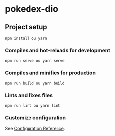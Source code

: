 # pokedex-dio

## Project setup
```
npm install ou yarn
```

### Compiles and hot-reloads for development
```
npm run serve ou yarn serve
```

### Compiles and minifies for production
```
npm run build ou yarn build
```

### Lints and fixes files
```
npm run lint ou yarn lint
```

### Customize configuration
See [Configuration Reference](https://cli.vuejs.org/config/).
